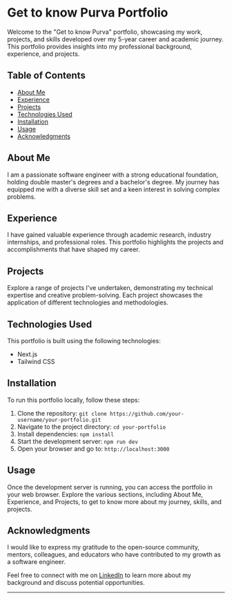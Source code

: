 
# Get to know Purva Portfolio

Welcome to the "Get to know Purva" portfolio, showcasing my work, projects, and skills developed over my 5-year career and academic journey. This portfolio provides insights into my professional background, experience, and projects.

## Table of Contents
- [About Me](#about-me)
- [Experience](#experience)
- [Projects](#projects)
- [Technologies Used](#technologies-used)
- [Installation](#installation)
- [Usage](#usage)
- [Acknowledgments](#acknowledgments)

## About Me
I am a passionate software engineer with a strong educational foundation, holding double master's degrees and a bachelor's degree. My journey has equipped me with a diverse skill set and a keen interest in solving complex problems.

## Experience
I have gained valuable experience through academic research, industry internships, and professional roles. This portfolio highlights the projects and accomplishments that have shaped my career.

## Projects
Explore a range of projects I've undertaken, demonstrating my technical expertise and creative problem-solving. Each project showcases the application of different technologies and methodologies.

## Technologies Used
This portfolio is built using the following technologies:
- Next.js
- Tailwind CSS

## Installation
To run this portfolio locally, follow these steps:
1. Clone the repository: `git clone https://github.com/your-username/your-portfolio.git`
2. Navigate to the project directory: `cd your-portfolio`
3. Install dependencies: `npm install`
4. Start the development server: `npm run dev`
5. Open your browser and go to: `http://localhost:3000`

## Usage
Once the development server is running, you can access the portfolio in your web browser. Explore the various sections, including About Me, Experience, and Projects, to get to know more about my journey, skills, and projects.


## Acknowledgments
I would like to express my gratitude to the open-source community, mentors, colleagues, and educators who have contributed to my growth as a software engineer.

Feel free to connect with me on [LinkedIn](https://www.linkedin.com/in/purva-zinjarde-187583129/) to learn more about my background and discuss potential opportunities.

---

